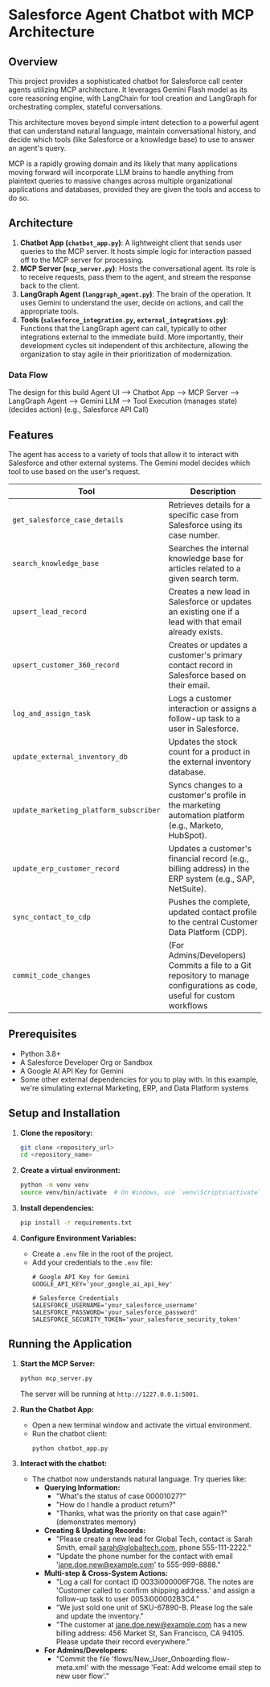 # Salesforce Agent Chatbot with MCP Architecture

## Overview

This project provides a sophisticated chatbot for Salesforce call center agents utilizing MCP architecture. It leverages Gemini Flash model as its core reasoning engine, with LangChain for tool creation and LangGraph for orchestrating complex, stateful conversations.

This architecture moves beyond simple intent detection to a powerful agent that can understand natural language, maintain conversational history, and decide which tools (like Salesforce or a knowledge base) to use to answer an agent's query.

MCP is a rapidly growing domain and its likely that many applications moving forward will incorporate LLM brains to handle anything from plaintext queries to massive changes across multiple organizational applications and databases, provided they are given the tools and access to do so.

## Architecture

1.  **Chatbot App (`chatbot_app.py`)**: A lightweight client that sends user queries to the MCP server. It hosts simple logic for interaction passed off to the MCP server for processing.
2.  **MCP Server (`mcp_server.py`)**: Hosts the conversational agent. Its role is to receive requests, pass them to the agent, and stream the response back to the client.
3.  **LangGraph Agent (`langgraph_agent.py`)**: The brain of the operation. It uses Gemini to understand the user, decide on actions, and call the appropriate tools.
4.  **Tools (`salesforce_integration.py`, `external_integrations.py`)**: Functions that the LangGraph agent can call, typically to other integrations external to the immediate build. More importantly, their development cycles sit independent of this architecture, allowing the organization to stay agile in their prioritization of modernization.

### Data Flow

The design for this build 
Agent UI --> Chatbot App --> MCP Server --> LangGraph Agent --> Gemini LLM --> Tool Execution
(manages state)      (decides action)  (e.g., Salesforce API Call)


## Features

The agent has access to a variety of tools that allow it to interact with Salesforce and other external systems. The Gemini model decides which tool to use based on the user's request.


| Tool                                     | Description                                                                                             |
| ---------------------------------------- | ------------------------------------------------------------------------------------------------------- |
| `get_salesforce_case_details`            | Retrieves details for a specific case from Salesforce using its case number.                            |
| `search_knowledge_base`                  | Searches the internal knowledge base for articles related to a given search term.                       |
| `upsert_lead_record`                     | Creates a new lead in Salesforce or updates an existing one if a lead with that email already exists.   |
| `upsert_customer_360_record`             | Creates or updates a customer's primary contact record in Salesforce based on their email.              |
| `log_and_assign_task`                    | Logs a customer interaction or assigns a follow-up task to a user in Salesforce.                        |
| `update_external_inventory_db`           | Updates the stock count for a product in the external inventory database.                               |
| `update_marketing_platform_subscriber`   | Syncs changes to a customer's profile in the marketing automation platform (e.g., Marketo, HubSpot).    |
| `update_erp_customer_record`             | Updates a customer's financial record (e.g., billing address) in the ERP system (e.g., SAP, NetSuite). |
| `sync_contact_to_cdp`                    | Pushes the complete, updated contact profile to the central Customer Data Platform (CDP).               |
| `commit_code_changes`                    | (For Admins/Developers) Commits a file to a Git repository to manage configurations as code, useful for custom workflows            |


## Prerequisites

* Python 3.8+
* A Salesforce Developer Org or Sandbox
* A Google AI API Key for Gemini
* Some other external dependencies for you to play with. In this example, we're simulating external Marketing, ERP, and Data Platform systems

## Setup and Installation

1.  **Clone the repository:**
    ```bash
    git clone <repository_url>
    cd <repository_name>
    ```

2.  **Create a virtual environment:**
    ```bash
    python -m venv venv
    source venv/bin/activate  # On Windows, use `venv\Scripts\activate`
    ```

3.  **Install dependencies:**
    ```bash
    pip install -r requirements.txt
    ```

4.  **Configure Environment Variables:**
    * Create a `.env` file in the root of the project.
    * Add your credentials to the `.env` file:
        ```
        # Google API Key for Gemini
        GOOGLE_API_KEY='your_google_ai_api_key'

        # Salesforce Credentials
        SALESFORCE_USERNAME='your_salesforce_username'
        SALESFORCE_PASSWORD='your_salesforce_password'
        SALESFORCE_SECURITY_TOKEN='your_salesforce_security_token'
        ```

## Running the Application

1.  **Start the MCP Server:**
    ```bash
    python mcp_server.py
    ```
    The server will be running at `http://1227.0.0.1:5001`.

2.  **Run the Chatbot App:**
    * Open a new terminal window and activate the virtual environment.
    * Run the chatbot client:
        ```bash
        python chatbot_app.py
        ```

3.  **Interact with the chatbot:**
    * The chatbot now understands natural language. Try queries like:
        * **Querying Information:**
            * "What's the status of case 00001027?"
            * "How do I handle a product return?"
            * "Thanks, what was the priority on that case again?" (demonstrates memory)
        * **Creating & Updating Records:**
            * "Please create a new lead for Global Tech, contact is Sarah Smith, email sarah@globaltech.com, phone 555-111-2222."
            * "Update the phone number for the contact with email 'jane.doe.new@example.com' to 555-999-8888."
        * **Multi-step & Cross-System Actions:**
            * "Log a call for contact ID 0033i000006F7G8. The notes are 'Customer called to confirm shipping address.' and assign a follow-up task to user 0053i000002B3C4."
            * "We just sold one unit of SKU-67890-B. Please log the sale and update the inventory."
            * "The customer at jane.doe.new@example.com has a new billing address: 456 Market St, San Francisco, CA 94105. Please update their record everywhere."
        * **For Admins/Developers:**
            * "Commit the file 'flows/New_User_Onboarding.flow-meta.xml' with the message 'Feat: Add welcome email step to new user flow'."
